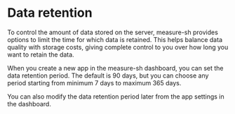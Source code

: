 # Data retention

To control the amount of data stored on the server, measure-sh provides options to limit the time for which data is
retained. This helps balance data quality with storage costs, giving complete control to you over how long you want to
retain the data.

When you create a new app in the measure-sh dashboard, you can set the data retention period. The default is 90 days, 
but you can choose any period starting from minimum 7 days to maximum 365 days.

You can also modify the data retention period later from the app settings in the dashboard.